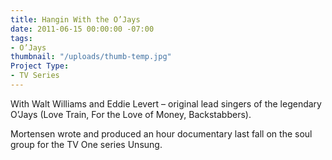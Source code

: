 ```yaml
---
title: Hangin With the O’Jays
date: 2011-06-15 00:00:00 -07:00
tags:
- O’Jays
thumbnail: "/uploads/thumb-temp.jpg"
Project Type:
- TV Series
---
```


With Walt Williams and Eddie Levert – original lead singers of the legendary O’Jays (Love Train, For the Love of Money, Backstabbers).


Mortensen wrote and produced an hour documentary last fall on the soul group for the TV One series Unsung.
